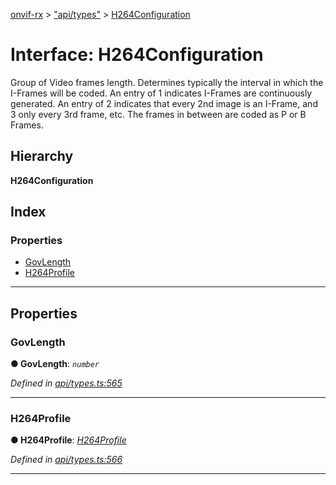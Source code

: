 [onvif-rx](../README.md) > ["api/types"](../modules/_api_types_.md) > [H264Configuration](../interfaces/_api_types_.h264configuration.md)

# Interface: H264Configuration

Group of Video frames length. Determines typically the interval in which the I-Frames will be coded. An entry of 1 indicates I-Frames are continuously generated. An entry of 2 indicates that every 2nd image is an I-Frame, and 3 only every 3rd frame, etc. The frames in between are coded as P or B Frames.

## Hierarchy

**H264Configuration**

## Index

### Properties

* [GovLength](_api_types_.h264configuration.md#govlength)
* [H264Profile](_api_types_.h264configuration.md#h264profile)

---

## Properties

<a id="govlength"></a>

###  GovLength

**● GovLength**: *`number`*

*Defined in [api/types.ts:565](https://github.com/patrickmichalina/onvif-rx/blob/d62cee9/src/api/types.ts#L565)*

___
<a id="h264profile"></a>

###  H264Profile

**● H264Profile**: *[H264Profile](../enums/_api_types_.h264profile.md)*

*Defined in [api/types.ts:566](https://github.com/patrickmichalina/onvif-rx/blob/d62cee9/src/api/types.ts#L566)*

___

